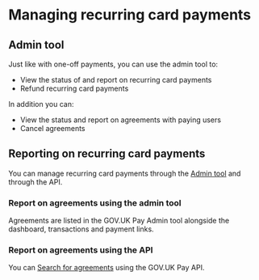 # Managing recurring card payments

## Admin tool

Just like with one-off payments, you can use the admin tool to: 

- View the status of and report on recurring card payments
- Refund recurring card payments

In addition you can: 

- View the status and report on agreements with paying users
- Cancel agreements

## Reporting on recurring card payments

You can manage recurring card payments through the [Admin tool](https://selfservice.payments.service.gov.uk/) and through the API.

### Report on agreements using the admin tool
Agreements are listed in the GOV.UK Pay Admin tool alongside the dashboard, transactions and payment links. 

### Report on agreements using the API

You can [Search for agreements](./Agreements.md#search-agreements) using the GOV.UK Pay API.